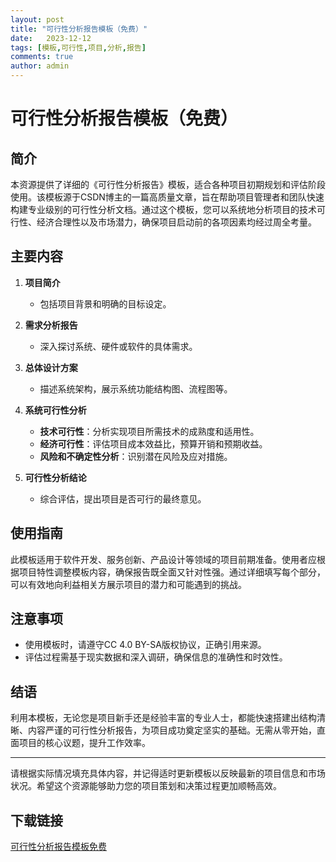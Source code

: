 ```yaml
---
layout: post
title: "可行性分析报告模板（免费）"
date:   2023-12-12
tags: [模板,可行性,项目,分析,报告]
comments: true
author: admin
---
```

# 可行性分析报告模板（免费）

## 简介

本资源提供了详细的《可行性分析报告》模板，适合各种项目初期规划和评估阶段使用。该模板源于CSDN博主的一篇高质量文章，旨在帮助项目管理者和团队快速构建专业级别的可行性分析文档。通过这个模板，您可以系统地分析项目的技术可行性、经济合理性以及市场潜力，确保项目启动前的各项因素均经过周全考量。

## 主要内容

1. **项目简介**  
   - 包括项目背景和明确的目标设定。
   
2. **需求分析报告**  
   - 深入探讨系统、硬件或软件的具体需求。
   
3. **总体设计方案**  
   - 描述系统架构，展示系统功能结构图、流程图等。
   
4. **系统可行性分析**  
   - **技术可行性**：分析实现项目所需技术的成熟度和适用性。
   - **经济可行性**：评估项目成本效益比，预算开销和预期收益。
   - **风险和不确定性分析**：识别潜在风险及应对措施。
   
5. **可行性分析结论**  
   - 综合评估，提出项目是否可行的最终意见。

## 使用指南

此模板适用于软件开发、服务创新、产品设计等领域的项目前期准备。使用者应根据项目特性调整模板内容，确保报告既全面又针对性强。通过详细填写每个部分，可以有效地向利益相关方展示项目的潜力和可能遇到的挑战。

## 注意事项

- 使用模板时，请遵守CC 4.0 BY-SA版权协议，正确引用来源。
- 评估过程需基于现实数据和深入调研，确保信息的准确性和时效性。

## 结语

利用本模板，无论您是项目新手还是经验丰富的专业人士，都能快速搭建出结构清晰、内容严谨的可行性分析报告，为项目成功奠定坚实的基础。无需从零开始，直面项目的核心议题，提升工作效率。

---

请根据实际情况填充具体内容，并记得适时更新模板以反映最新的项目信息和市场状况。希望这个资源能够助力您的项目策划和决策过程更加顺畅高效。

## 下载链接

[可行性分析报告模板免费](https://pan.quark.cn/s/9f14840e2031)